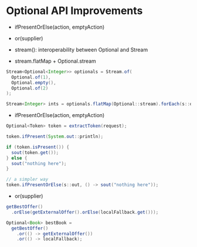 # Optional API Improvements

- ifPresentOrElse(action, emptyAction)

- or(supplier)

- stream(): interoperability between Optional and Stream

- stream.flatMap + Optional.stream

```java
Stream<Optional<Integer>> optionals = Stream.of(
  Optional.of(1),
  Optional.empty(),
  Optional.of(2)
);

Stream<Integer> ints = optionals.flatMap(Optional::stream).forEach(s::out);
```

*  ifPresentOrElse(action, emptyAction)

```java
Optional<Token> token = extractToken(request);

token.ifPresent(System.out::println);

if (token.isPresent()) {
  sout(token.get());
} else {
  sout("nothing here");
}

// a simpler way
token.ifPresentOrElse(s::out, () -> sout("nothing here"));
```

* or(supplier)

```java
getBestOffer()
  .orElse(getExternalOffer().orElse(localFallback.get()));

Optional<Book> bestBook =
  getBestOffer()
    .or(() -> getExternalOffer())
    .or(() -> localFallback);
```
